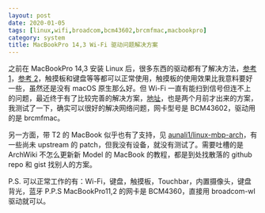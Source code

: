 ```yaml
---
layout: post
date: 2020-01-05
tags: [linux,wifi,broadcom,bcm43602,brcmfmac,macbookpro]
category: system
title: MacBookPro 14,3 Wi-Fi 驱动问题解决方案
---
```


之前在 MacBookPro 14,3 安装 Linux 后，很多东西的驱动都有了解决方法，[参考 1](https://gist.github.com/TRPB/437f663b545d23cc8a2073253c774be3)，[参考 2](https://github.com/roadrunner2/macbook12-spi-driver)，触摸板和键盘等等都可以正常使用，触摸板的使用效果比我意料要好一些，虽然还是没有 macOS 原生那么好。但 Wi-Fi 一直有能扫到信号但连不上的问题，最近终于有了比较完善的解决方案，[地址](https://bugzilla.kernel.org/show_bug.cgi?id=193121#c52)，也是两个月前才出来的方案，我测试了一下，确实可以很好的解决网络问题，网卡型号是 BCM43602，驱动用的是 brcmfmac。

另一方面，带 T2 的 MacBook 似乎也有了支持，见 [aunali1/linux-mbp-arch](https://github.com/aunali1/linux-mbp-arch)，有一些尚未 upstream 的 patch，但我没有设备，就没有测试了。需要吐槽的是 ArchWiki 不怎么更新新 Model 的 MacBook 的教程，都是到处找散落的 github repo 和 gist 找别人的方案。

P.S. 可以正常工作的有：Wi-Fi，键盘，触摸板，Touchbar，内置摄像头，键盘背光，蓝牙
P.P.S MacBookPro11,2 的网卡是 BCM4360，直接用 broadcom-wl 驱动就可以。
